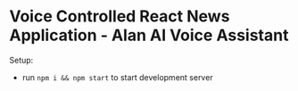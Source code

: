 # Voice Controlled React News Application - Alan AI Voice Assistant



Setup:
- run ```npm i && npm start``` to start development server
